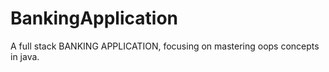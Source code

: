 # BankingApplication
A full stack BANKING APPLICATION, focusing on mastering oops concepts in java. 
